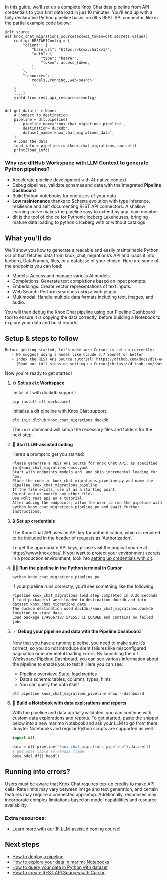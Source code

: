 In this guide, we'll set up a complete Knox Chat data pipeline from API credentials to your first data load in just 10 minutes. You'll end up with a fully declarative Python pipeline based on dlt's REST API connector, like in the partial example code below:

```python-outcome
@dlt.source
def knox_chat_migrations_source(access_token=dlt.secrets.value):
    config: RESTAPIConfig = {
        "client": {
            "base_url": "https://knox.chat/v1/",
            "auth": {
                "type": "bearer",
                "token": access_token,
            },
        },
        "resources": [
            models,,running,,web-search
            ],
    }
    [...]
    yield from rest_api_resources(config)


def get_data() -> None:
    # Connect to destination
    pipeline = dlt.pipeline(
        pipeline_name='knox_chat_migrations_pipeline',
        destination='duckdb',
        dataset_name='knox_chat_migrations_data', 
    )
    # Load the data
    load_info = pipeline.run(knox_chat_migrations_source())
    print(load_info) 
```

### Why use dltHub Workspace with LLM Context to generate Python pipelines?

- Accelerate pipeline development with AI-native context
- Debug pipelines, validate schemas and data with the integrated **Pipeline Dashboard**
- Build Python notebooks for end users of your data
- **Low maintenance** thanks to Schema evolution with type inference, resilience and self documenting REST API connectors. A shallow learning curve makes the pipeline easy to extend by any team member
- dlt is the tool of choice for Pythonic Iceberg Lakehouses, bringing mature data loading to pythonic Iceberg with or without catalogs

## What you’ll do

We’ll show you how to generate a readable and easily maintainable Python script that fetches data from knox_chat_migrations’s API and loads it into Iceberg, DataFrames, files, or a database of your choice. Here are some of the endpoints you can load:

- Models: Access and manage various AI models.
- Completions: Generate text completions based on input prompts.
- Embeddings: Create vector representations of text inputs.
- Web Search: Perform searches using a web plugin.
- Multimodal: Handle multiple data formats including text, images, and audio.

You will then debug the Knox Chat pipeline using our Pipeline Dashboard tool to ensure it is copying the data correctly, before building a Notebook to explore your data and build reports.

## Setup & steps to follow

```default
Before getting started, let's make sure Cursor is set up correctly:
   - We suggest using a model like Claude 3.7 Sonnet or better
   - Index the REST API Source tutorial: https://dlthub.com/docs/dlt-ecosystem/verified-sources/rest_api/ and add it to context as **@dlt rest api**
   - [Read our full steps on setting up Cursor](https://dlthub.com/docs/dlt-ecosystem/llm-tooling/cursor-restapi#23-configuring-cursor-with-documentation)
```

Now you're ready to get started!

1. ⚙️ **Set up `dlt` Workspace**
    
    Install dlt with duckdb support:
    ```shell
    pip install dlt[workspace]
    ```

    Initialize a dlt pipeline with Knox Chat support.
    ```shell
    dlt init dlthub:knox_chat_migrations duckdb
    ```

    The `init` command will setup the necessary files and folders for the next step.
    
2. 🤠 **Start LLM-assisted coding**
    
    Here’s a prompt to get you started:
    
    ```prompt
    Please generate a REST API Source for Knox Chat API, as specified in @knox_chat_migrations-docs.yaml 
    Start with endpoints models and  and skip incremental loading for now. 
    Place the code in knox_chat_migrations_pipeline.py and name the pipeline knox_chat_migrations_pipeline. 
    If the file exists, use it as a starting point. 
    Do not add or modify any other files. 
    Use @dlt rest api as a tutorial. 
    After adding the endpoints, allow the user to run the pipeline with python knox_chat_migrations_pipeline.py and await further instructions.
    ```

    
3. 🔒 **Set up credentials** 
    
    The Knox Chat API uses an API key for authentication, which is required to be included in the header of requests as 'Authorization'.
    
    To get the appropriate API keys, please visit the original source at https://www.knox.chat/.
    If you want to protect your environment secrets in a production environment, look into [setting up credentials with dlt](https://dlthub.com/docs/walkthroughs/add_credentials).
    
4. 🏃‍♀️ **Run the pipeline in the Python terminal in Cursor**
    
    ```shell
    python knox_chat_migrations_pipeline.py
    ```
    
    If your pipeline runs correctly, you’ll see something like the following:
    
    ```shell
    Pipeline knox_chat_migrations load step completed in 0.26 seconds
    1 load package(s) were loaded to destination duckdb and into dataset knox_chat_migrations_data
    The duckdb destination used duckdb:/knox_chat_migrations.duckdb location to store data
    Load package 1749667187.541553 is LOADED and contains no failed jobs
    ```
    
5. 📈 **Debug your pipeline and data with the Pipeline Dashboard**

    Now that you have a running pipeline, you need to make sure it’s correct, so you do not introduce silent failures like misconfigured pagination or incremental loading errors. By launching the dlt Workspace Pipeline Dashboard, you can see various information about the pipeline to enable you to test it. Here you can see:
    - Pipeline overview: State, load metrics
    - Data’s schema: tables, columns, types, hints
    - You can query the data itself
    
    ```shell
    dlt pipeline knox_chat_migrations_pipeline show --dashboard
    ```
    
6. 🐍 **Build a Notebook with data explorations and reports**

    With the pipeline and data partially validated, you can continue with custom data explorations and reports. To get started, paste the snippet below into a new marimo Notebook and ask your LLM to go from there. Jupyter Notebooks and regular Python scripts are supported as well.

    
    ```python
    import dlt

   data = dlt.pipeline("knox_chat_migrations_pipeline").dataset()
   # get odel table as Pandas frame
   data.odel.df().head()
    ```

## Running into errors?

Users must be aware that Knox Chat requires top-up credits to make API calls. Rate limits may vary between image and text generation, and certain features may require a connected app setup. Additionally, responses may incorporate complex limitations based on model capabilities and resource availability.

### Extra resources:

- [Learn more with our 1h LLM-assisted coding course!](https://www.youtube.com/watch?v=GGid70rnJuM)

## Next steps

- [How to deploy a pipeline](https://dlthub.com/docs/walkthroughs/deploy-a-pipeline)
- [How to explore your data in marimo Notebooks](https://dlthub.com/docs/general-usage/dataset-access/marimo)
- [How to query your data in Python with dataset](https://dlthub.com/docs/general-usage/dataset-access/dataset)
- [How to create REST API Sources with Cursor](https://dlthub.com/docs/dlt-ecosystem/llm-tooling/cursor-restapi)